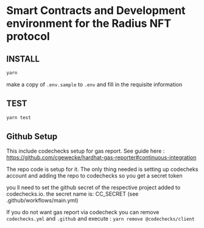 # Smart Contracts and Development environment for the Radius NFT protocol

## INSTALL

```bash
yarn
```

make a copy of `.env.sample` to `.env` and fill in the requisite information

## TEST

```bash
yarn test
```

## Github Setup

This include codechecks setup for gas report.
See guide here : https://github.com/cgewecke/hardhat-gas-reporter#continuous-integration

The repo code is setup for it. The only thing needed is setting up codecheks account and adding the repo to codechecks so you get a secret token

you ll need to set the github secret of the respective project added to codechecks.io. the secret name is: CC_SECRET (see .github/workflows/main.yml)

If you do not want gas report via codecheck you can remove `codechecks.yml` and `.github` and execute : `yarn remove @codechecks/client`
